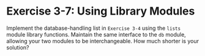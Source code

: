 # Exercise 3-7: Using Library Modules

Implement the database-handling list in `Exercise 3-4` using the `lists` module library functions. Maintain the same interface to the `db` module, allowing your two modules to be interchangeable. How much shorter is your solution?